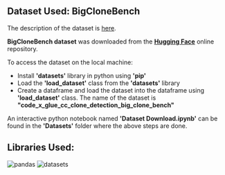 ## Dataset Used: BigCloneBench

The description of the dataset is [here](https://github.com/clonebench/BigCloneBench).

__BigCloneBench dataset__ was downloaded from the [__Hugging Face__]((https://huggingface.co/datasets/code_x_glue_cc_clone_detection_big_clone_bench)) online repository.

To access the dataset on the local machine:
* Install __'datasets'__ library in python using __'pip'__
* Load the __'load_dataset'__ class from the __'datasets'__ library
* Create a dataframe and load the dataset into the dataframe using __'load_dataset'__ class. The name of the dataset is __"code_x_glue_cc_clone_detection_big_clone_bench"__

An interactive python notebook named __'Dataset Download.ipynb'__ can be found in the __'Datasets'__ folder where the above steps are done.

## Libraries Used: 
![pandas](https://img.shields.io/badge/Pandas-1.3.3-blue) ![datasets](https://img.shields.io/badge/datasets-1.14.0-blue)

